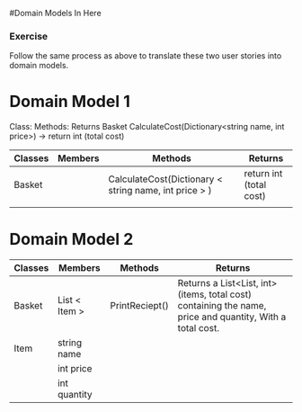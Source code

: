 
#Domain Models In Here

### Exercise

Follow the same process as above to translate these two user stories into domain models.


# Domain Model 1
Class:                  Methods:                                    Returns
Basket      CalculateCost(Dictionary<string name, int price>) -> return int (total cost)

| Classes | Members | Methods                                                     | Returns                 |
|---------|---------|-------------------------------------------------------------|-------------------------|
| Basket  |         | CalculateCost(Dictionary < string   name,   int   price > ) | return int (total cost) |
|         |         |                                                             |                         |

# Domain Model 2

| Classes | Members       | Methods        | Returns                                                                                                    |
|---------|---------------|----------------|------------------------------------------------------------------------------------------------------------|
| Basket  | List < Item > | PrintReciept() | Returns a List<List<Item>, int> (items, total cost) containing the name, price and quantity, With a total cost. |
| Item    | string name   |                |                                                                                                            |
|         | int price     |                |                                                                                                            |
|         | int quantity  |                |                                                                                                            |
